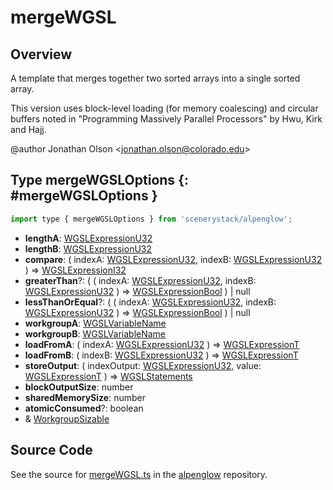 # mergeWGSL

## Overview

A template that merges together two sorted arrays into a single sorted array.

This version uses block-level loading (for memory coalescing) and circular buffers noted in
"Programming Massively Parallel Processors" by Hwu, Kirk and Hajj.

@author Jonathan Olson &lt;jonathan.olson@colorado.edu&gt;

## Type mergeWGSLOptions {: #mergeWGSLOptions }


```js
import type { mergeWGSLOptions } from 'scenerystack/alpenglow';
```
- **lengthA**: [WGSLExpressionU32](../alpenglow/WGSLString.md#WGSLExpressionU32)
- **lengthB**: [WGSLExpressionU32](../alpenglow/WGSLString.md#WGSLExpressionU32)
- **compare**: ( indexA: [WGSLExpressionU32](../alpenglow/WGSLString.md#WGSLExpressionU32), indexB: [WGSLExpressionU32](../alpenglow/WGSLString.md#WGSLExpressionU32) ) =&gt; [WGSLExpressionI32](../alpenglow/WGSLString.md#WGSLExpressionI32)
- **greaterThan**?: ( ( indexA: [WGSLExpressionU32](../alpenglow/WGSLString.md#WGSLExpressionU32), indexB: [WGSLExpressionU32](../alpenglow/WGSLString.md#WGSLExpressionU32) ) =&gt; [WGSLExpressionBool](../alpenglow/WGSLString.md#WGSLExpressionBool) ) | <span style="color: hsla(calc(var(--md-hue) + 180deg),80%,40%,1);">null</span>
- **lessThanOrEqual**?: ( ( indexA: [WGSLExpressionU32](../alpenglow/WGSLString.md#WGSLExpressionU32), indexB: [WGSLExpressionU32](../alpenglow/WGSLString.md#WGSLExpressionU32) ) =&gt; [WGSLExpressionBool](../alpenglow/WGSLString.md#WGSLExpressionBool) ) | <span style="color: hsla(calc(var(--md-hue) + 180deg),80%,40%,1);">null</span>
- **workgroupA**: [WGSLVariableName](../alpenglow/WGSLString.md#WGSLVariableName)
- **workgroupB**: [WGSLVariableName](../alpenglow/WGSLString.md#WGSLVariableName)
- **loadFromA**: ( indexA: [WGSLExpressionU32](../alpenglow/WGSLString.md#WGSLExpressionU32) ) =&gt; [WGSLExpressionT](../alpenglow/WGSLString.md#WGSLExpressionT)
- **loadFromB**: ( indexB: [WGSLExpressionU32](../alpenglow/WGSLString.md#WGSLExpressionU32) ) =&gt; [WGSLExpressionT](../alpenglow/WGSLString.md#WGSLExpressionT)
- **storeOutput**: ( indexOutput: [WGSLExpressionU32](../alpenglow/WGSLString.md#WGSLExpressionU32), value: [WGSLExpressionT](../alpenglow/WGSLString.md#WGSLExpressionT) ) =&gt; [WGSLStatements](../alpenglow/WGSLString.md#WGSLStatements)
- **blockOutputSize**: <span style="color: hsla(calc(var(--md-hue) + 180deg),80%,40%,1);">number</span>
- **sharedMemorySize**: <span style="color: hsla(calc(var(--md-hue) + 180deg),80%,40%,1);">number</span>
- **atomicConsumed**?: <span style="color: hsla(calc(var(--md-hue) + 180deg),80%,40%,1);">boolean</span>
- &amp; [WorkgroupSizable](../alpenglow/WGSLUtils.md#WorkgroupSizable)




## Source Code

See the source for [mergeWGSL.ts](https://github.com/phetsims/alpenglow/blob/main/js/webgpu/wgsl/gpu/mergeWGSL.ts) in the [alpenglow](https://github.com/phetsims/alpenglow) repository.
